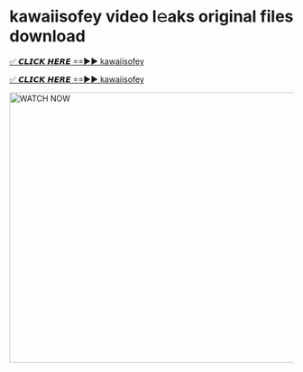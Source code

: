 # kawaiisofey video l𝚎aks original files download

<p><a href="https://mediafirer.com/kawaiisofey&ref=titik" rel="nofollow">✅ 𝘾𝙇𝙄𝘾𝙆 𝙃𝙀𝙍𝙀 ==►► kawaiisofey</a></p>

<p><a href="https://mediafirer.com/kawaiisofey&ref=titik" rel="nofollow">✅ 𝘾𝙇𝙄𝘾𝙆 𝙃𝙀𝙍𝙀 ==►► kawaiisofey</a></p>

<p><a rel="nofollow" title="WATCH NOW" href="https://mediafirer.com/kawaiisofey&ref=titik"><img border="kawaiisofey" height="480" width="854" title="WATCH NOW" alt="WATCH NOW" src="https://i.imgur.com/WiGg2rx.gif"></a></p>